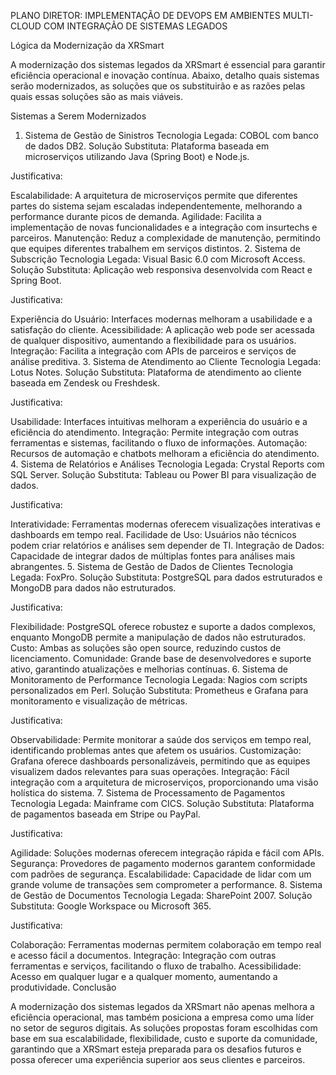 PLANO DIRETOR: IMPLEMENTAÇÃO DE DEVOPS EM AMBIENTES MULTI-CLOUD COM INTEGRAÇÃO DE SISTEMAS LEGADOS

Lógica da Modernização da XRSmart

A modernização dos sistemas legados da XRSmart é essencial para garantir eficiência operacional e inovação contínua. Abaixo, detalho quais sistemas serão modernizados, as soluções que os substituirão e as razões pelas quais essas soluções são as mais viáveis.

Sistemas a Serem Modernizados
1. Sistema de Gestão de Sinistros
Tecnologia Legada: COBOL com banco de dados DB2.
Solução Substituta: Plataforma baseada em microserviços utilizando Java (Spring Boot) e Node.js.

Justificativa:

Escalabilidade: A arquitetura de microserviços permite que diferentes partes do sistema sejam escaladas independentemente, melhorando a performance durante picos de demanda.
Agilidade: Facilita a implementação de novas funcionalidades e a integração com insurtechs e parceiros.
Manutenção: Reduz a complexidade de manutenção, permitindo que equipes diferentes trabalhem em serviços distintos.
2. Sistema de Subscrição
Tecnologia Legada: Visual Basic 6.0 com Microsoft Access.
Solução Substituta: Aplicação web responsiva desenvolvida com React e Spring Boot.

Justificativa:

Experiência do Usuário: Interfaces modernas melhoram a usabilidade e a satisfação do cliente.
Acessibilidade: A aplicação web pode ser acessada de qualquer dispositivo, aumentando a flexibilidade para os usuários.
Integração: Facilita a integração com APIs de parceiros e serviços de análise preditiva.
3. Sistema de Atendimento ao Cliente
Tecnologia Legada: Lotus Notes.
Solução Substituta: Plataforma de atendimento ao cliente baseada em Zendesk ou Freshdesk.

Justificativa:

Usabilidade: Interfaces intuitivas melhoram a experiência do usuário e a eficiência do atendimento.
Integração: Permite integração com outras ferramentas e sistemas, facilitando o fluxo de informações.
Automação: Recursos de automação e chatbots melhoram a eficiência do atendimento.
4. Sistema de Relatórios e Análises
Tecnologia Legada: Crystal Reports com SQL Server.
Solução Substituta: Tableau ou Power BI para visualização de dados.

Justificativa:

Interatividade: Ferramentas modernas oferecem visualizações interativas e dashboards em tempo real.
Facilidade de Uso: Usuários não técnicos podem criar relatórios e análises sem depender de TI.
Integração de Dados: Capacidade de integrar dados de múltiplas fontes para análises mais abrangentes.
5. Sistema de Gestão de Dados de Clientes
Tecnologia Legada: FoxPro.
Solução Substituta: PostgreSQL para dados estruturados e MongoDB para dados não estruturados.

Justificativa:

Flexibilidade: PostgreSQL oferece robustez e suporte a dados complexos, enquanto MongoDB permite a manipulação de dados não estruturados.
Custo: Ambas as soluções são open source, reduzindo custos de licenciamento.
Comunidade: Grande base de desenvolvedores e suporte ativo, garantindo atualizações e melhorias contínuas.
6. Sistema de Monitoramento de Performance
Tecnologia Legada: Nagios com scripts personalizados em Perl.
Solução Substituta: Prometheus e Grafana para monitoramento e visualização de métricas.

Justificativa:

Observabilidade: Permite monitorar a saúde dos serviços em tempo real, identificando problemas antes que afetem os usuários.
Customização: Grafana oferece dashboards personalizáveis, permitindo que as equipes visualizem dados relevantes para suas operações.
Integração: Fácil integração com a arquitetura de microserviços, proporcionando uma visão holística do sistema.
7. Sistema de Processamento de Pagamentos
Tecnologia Legada: Mainframe com CICS.
Solução Substituta: Plataforma de pagamentos baseada em Stripe ou PayPal.

Justificativa:

Agilidade: Soluções modernas oferecem integração rápida e fácil com APIs.
Segurança: Provedores de pagamento modernos garantem conformidade com padrões de segurança.
Escalabilidade: Capacidade de lidar com um grande volume de transações sem comprometer a performance.
8. Sistema de Gestão de Documentos
Tecnologia Legada: SharePoint 2007.
Solução Substituta: Google Workspace ou Microsoft 365.

Justificativa:

Colaboração: Ferramentas modernas permitem colaboração em tempo real e acesso fácil a documentos.
Integração: Integração com outras ferramentas e serviços, facilitando o fluxo de trabalho.
Acessibilidade: Acesso em qualquer lugar e a qualquer momento, aumentando a produtividade.
Conclusão

A modernização dos sistemas legados da XRSmart não apenas melhora a eficiência operacional, mas também posiciona a empresa como uma líder no setor de seguros digitais. As soluções propostas foram escolhidas com base em sua escalabilidade, flexibilidade, custo e suporte da comunidade, garantindo que a XRSmart esteja preparada para os desafios futuros e possa oferecer uma experiência superior aos seus clientes e parceiros.
